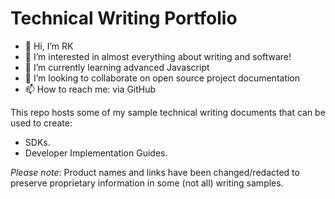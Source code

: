 # Technical Writing Portfolio

- 👋 Hi, I’m RK
- 👀 I’m interested in almost everything about writing and software!
- 🌱 I’m currently learning advanced Javascript
- 💞️ I’m looking to collaborate on open source project documentation
- 📫 How to reach me: via GitHub


This repo hosts some of my sample technical writing documents that can be used to create:

* SDKs.
* Developer Implementation Guides.

*Please note*: Product names and links have been changed/redacted to preserve proprietary information in some (not all) writing samples.

